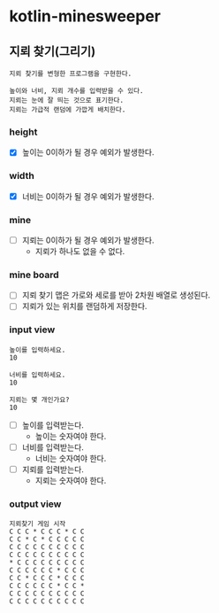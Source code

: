 # kotlin-minesweeper

## 지뢰 찾기(그리기)
```
지뢰 찾기를 변형한 프로그램을 구현한다.

높이와 너비, 지뢰 개수를 입력받을 수 있다.
지뢰는 눈에 잘 띄는 것으로 표기한다.
지뢰는 가급적 랜덤에 가깝게 배치한다.
```
### height
- [x] 높이는 0이하가 될 경우 예외가 발생한다.

### width
- [x] 너비는 0이하가 될 경우 예외가 발생한다.

### mine
- [ ] 지뢰는 0이하가 될 경우 예외가 발생한다.
  - 지뢰가 하나도 없을 수 없다.

### mine board
- [ ] 지뢰 찾기 맵은 가로와 세로를 받아 2차원 배열로 생성된다.
- [ ] 지뢰가 있는 위치를 랜덤하게 저장한다.

### input view
```
높이를 입력하세요.
10

너비를 입력하세요.
10

지뢰는 몇 개인가요?
10
```
- [ ] 높이를 입력받는다.
  - 높이는 숫자여야 한다.
- [ ] 너비를 입력받는다.
  - 너비는 숫자여야 한다.
- [ ] 지뢰를 입력받는다.
  - 지뢰는 숫자여야 한다.

### output view
```
지뢰찾기 게임 시작
C C C * C C C * C C
C C * C * C C C C C
C C C C C C C C C C
C C C C C C C C C C
* C C C C C C C C C
C C C C C C * C C C
C C * C C C * C C C
C C C C C C * C C *
C C C C C C C C C C
C C C C C C C C C C
```
